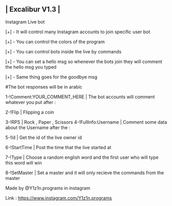 | Excalibur V1.3 |
-------------------
Instagram Live bot

[+] - It will control many Instagram accounts to join specific user bot

[+] - You can control the colors of the program

[+] - You can control bots inside the live by commands

[+] - You can set a hello msg so whenever the bots join they will comment the hello msg you typed

[+] - Same thing goes for the goodbye msg

#The bot responses will be in arabic

1-!Comment:YOUR_COMMENT_HERE | The bot accounts will comment whatever you put after : 

2-!Flip | Flipping a coin

3-!RPS | Rock , Paper , Scissors
4-!FullInfo:Username | Comment some data about the Username after the :

5-!Id | Get the id of the live owner id

6-!StartTime | Post the time that the live started at

7-!Type | Choose a random english word and the first user who will type this word will win

8-!SetMaster | Set a master and it will only recieve the commands from the master


Made by @Y1z1n.programs in instagram 

Link : https://www.instagram.com/Y1z1n.programs
